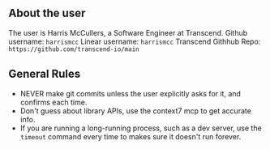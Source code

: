 ## About the user
The user is Harris McCullers, a Software Engineer at Transcend.
Github username: `harrismcc`
Linear username: `harrismcc`
Transcend Githhub Repo: `https://github.com/transcend-io/main`


## General Rules
- NEVER make git commits unless the user explicitly asks for it, and confirms each time.
- Don't guess about library APIs, use the context7 mcp to get accurate info.
- If you are running a long-running process, such as a dev server, use the `timeout` command every time to makes sure it doesn't run forever.

